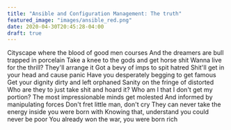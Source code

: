 ```yaml
---
title: "Ansible and Configuration Management: The truth"
featured_image: "images/ansible_red.png"
date: 2020-04-30T20:45:28-04:00
draft: true
---
```


Cityscape where the blood of good men courses
And the dreamers are bull trapped in porcelain
Take a knee to the gods and get horse shit
Wanna live for the thrill? They'll arrange it
Got a bevy of imps to spit hatred
Shit'll get in your head and cause panic
Have you desperately begging to get famous
Get your dignity dirty and left orphaned
Sanity on the fringe of distorted
Who are they to just take shit and hoard it?
Who am I that I don't get my portion?
The most impressionable minds get molested
And informed by manipulating forces
Don't fret little man, don't cry
They can never take the energy inside you were born with
Knowing that, understand you could never be poor
You already won the war, you were born rich
